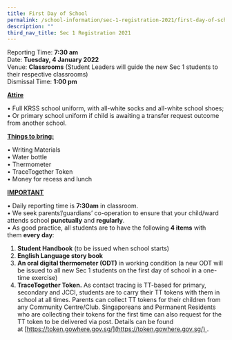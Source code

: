 ```yaml
---
title: First Day of School
permalink: /school-information/sec-1-registration-2021/first-day-of-school/
description: ""
third_nav_title: Sec 1 Registration 2021
---
```


Reporting Time: **7:30 am** <br>
Date: **Tuesday, 4 January 2022**  
Venue: **Classrooms** (Student Leaders will guide the new Sec 1 students to their respective classrooms)  
Dismissal Time: **1:00 pm**

<p><strong><u>Attire</u></strong></p>

• Full KRSS school uniform, with all-white socks and all-white school shoes; <br>
• Or primary school uniform if child is awaiting a transfer request outcome from another school.

<p><strong><u>Things to bring:</u></strong></p>

• Writing Materials  
• Water bottle  
• Thermometer  
• TraceTogether Token  
• Money for recess and lunch

<p><strong><u>IMPORTANT</u></strong></p>

• Daily reporting time is **7:30am** in classroom.  
• We seek parents’/guardians’ co-operation to ensure that your child/ward attends school **punctually** and **regularly**.  
• As good practice, all students are to have the following **4 items** with them **every day**:

1.  **Student Handbook** (to be issued when school starts)
2.  **English Language story book**
3.  **An oral digital thermometer (ODT)** in working condition (a new ODT will be issued to all new Sec 1 students on the first day of school in a one-time exercise)
4.  **TraceTogether Token.** As contact tracing is TT-based for primary, secondary and JCCI, students are to carry their TT tokens with them in school at all times. Parents can collect TT tokens for their children from any Community Centre/Club. Singaporeans and Permanent Residents who are collecting their tokens for the first time can also request for the TT token to be delivered via post. Details can be found at [https://token.gowhere.gov.sg/](https://token.gowhere.gov.sg/) .